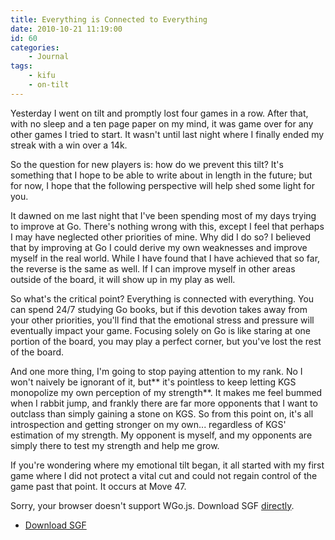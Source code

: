 ```yaml
---
title: Everything is Connected to Everything
date: 2010-10-21 11:19:00
id: 60
categories:
	- Journal
tags:
	- kifu
	- on-tilt
---
```


Yesterday I went on tilt and promptly lost four games in a row. After that, with no sleep and a ten page paper on my mind, it was game over for any other games I tried to start. It wasn't until last night where I finally ended my streak with a win over a 14k.

So the question for new players is: how do we prevent this tilt? It's something that I hope to be able to write about in length in the future; but for now, I hope that the following perspective will help shed some light for you.

<!--more-->

It dawned on me last night that I've been spending most of my days trying to improve at Go. There's nothing wrong with this, except I feel that perhaps I may have neglected other priorities of mine. Why did I do so? I believed that by improving at Go I could derive my own weaknesses and improve myself in the real world. While I have found that I have achieved that so far, the reverse is the same as well. If I can improve myself in other areas outside of the board, it will show up in my play as well.

So what's the critical point? Everything is connected with everything. You can spend 24/7 studying Go books, but if this devotion takes away from your other priorities, you'll find that the emotional stress and pressure will eventually impact your game. Focusing solely on Go is like staring at one portion of the board, you may play a perfect corner, but you've lost the rest of the board.

And one more thing, I'm going to stop paying attention to my rank. No I won't naively be ignorant of it, but** it's pointless to keep letting KGS monopolize my own perception of my strength**. It makes me feel bummed when I rabbit jump, and frankly there are far more opponents that I want to outclass than simply gaining a stone on KGS. So from this point on, it's all introspection and getting stronger on my own... regardless of KGS' estimation of my strength. My opponent is myself, and my opponents are simply there to test my strength and help me grow.

If you're wondering where my emotional tilt began, it all started with my first game where I did not protect a vital cut and could not regain control of the game past that point. It occurs at Move 47.

<article>
	<section data-wgo="/kifu/2010/2010.10.21-Everything-is-Connected-to-Everything.sgf" data-wgo-enablewheel="false" style="width: 100%">
	  <p>Sorry, your browser doesn't support WGo.js. Download SGF <a href="/kifu/2010/2010.10.21-Everything-is-Connected-to-Everything.sgf">directly</a>.</p>
	</section>
	<div><ul><li><a href="/kifu/2010/2010.10.21-Everything-is-Connected-to-Everything.sgf">Download SGF</a></li></ul></div>
</article>
